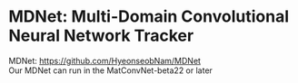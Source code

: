# MDNet: Multi-Domain Convolutional Neural Network Tracker
MDNet: https://github.com/HyeonseobNam/MDNet  
Our MDNet can run in the MatConvNet-beta22 or later 
